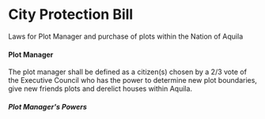 # City Protection Bill
Laws for Plot Manager and purchase of plots within the Nation of Aquila

#### Plot Manager

The plot manager shall be defined as a citizen(s) chosen by a 2/3 vote of the Executive Council who has the power to determine new plot boundaries, give new friends plots and derelict houses within Aquila. 

##### Plot Manager's Powers

